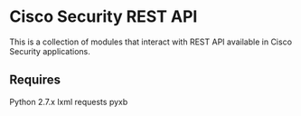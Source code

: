 # Cisco Security REST API

This is a collection of modules that interact with REST API available in Cisco Security applications.

## Requires
Python 2.7.x
lxml
requests
pyxb
